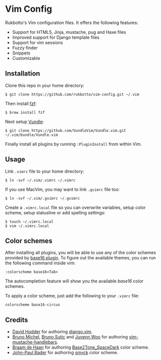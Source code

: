 # Vim Config

Rukbotto's Vim configuration files. It offers the following features:

+ Support for HTML5, Jinja, mustache, pug and Haxe files
+ Improved support for Django template files
+ Support for vim sessions
+ Fuzzy finder
+ Snippets
+ Customizable

## Installation

Clone this repo in your home directory:

```
$ git clone https://github.com/rukbotto/vim-config.git ~/.vim
```

Then install [fzf][3]:

```
$ brew install fzf
```

Next setup [Vundle][4]:

```
$ git clone https://github.com/VundleVim/Vundle.vim.git ~/.vim/bundle/Vundle.vim
```

Finally install all plugins by running `:PluginInstall` from within Vim.

## Usage

Link `.vimrc` file to your home directory:

```
$ ln -svf ~/.vim/.vimrc ~/.vimrc
```

If you use MacVim, you may want to link `.gvimrc` file too:

```
$ ln -svf ~/.vim/.gvimrc ~/.gvimrc
```

Create a `.vimrc.local` file so you can overwrite variables, setup color scheme,
setup statusline or add spelling settings:

```
$ touch ~/.vimrc.local
$ vim ~/.vimrc.local
```

## Color schemes

After installing all plugins, you will be able to use any of the color schemes
provided by [base16 plugin][13]. To figure out the available themes, you can
run the following command inside vim:

```
:colorscheme base16<Tab>
```

The autocompletion feature will show you the available _base16_ color schemes.

To apply a color scheme, just add the following to your `.vimrc` file:

```vim
colorscheme base16-circus
```

## Credits

+ [David Hodder][5] for authoring [django.vim][6].
+ [Bruno Michel][7], [Bruno Sutic][8] and [Juvenn Woo][9] for authoring [vim-mustache-handlebars][10].
+ [Braam de Haan][2] for authoring [Base2Tone_SpaceDark][1] color scheme.
+ [John-Paul Bader][12] for authoring [smyck][11] color scheme.

[1]: https://github.com/atelierbram/Base2Tone-vim
[2]: https://github.com/atelierbram/
[3]: https://github.com/junegunn/fzf
[4]: https://github.com/VundleVim/Vundle.vim
[5]: https://vim.sourceforge.io/account/profile.php?user_id=9589
[6]: https://vim.sourceforge.io/scripts/script.php?script_id=1487
[7]: http://github.com/nono
[8]: http://github.com/bruno-
[9]: http://github.com/juvenn
[10]: https://github.com/mustache/vim-mustache-handlebars
[11]: https://github.com/hukl/Smyck-Color-Scheme/
[12]: https://github.com/hukl
[13]: https://github.com/chriskempson/base16-vim
